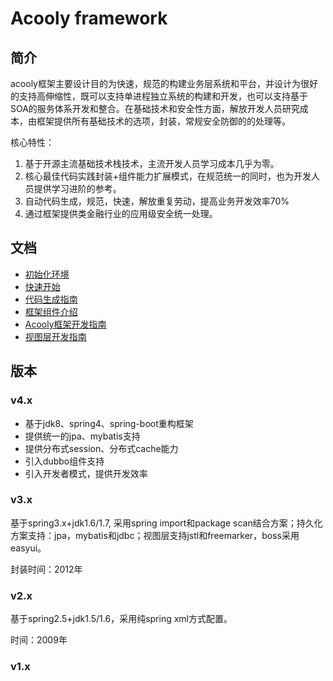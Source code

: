 Acooly framework
====

## 简介

acooly框架主要设计目的为快速，规范的构建业务层系统和平台，并设计为很好的支持高伸缩性，既可以支持单进程独立系统的构建和开发，也可以支持基于SOA的服务体系开发和整合。在基础技术和安全性方面，解放开发人员研究成本，由框架提供所有基础技术的选项，封装，常规安全防御的的处理等。

核心特性：

1. 基于开源主流基础技术栈技术，主流开发人员学习成本几乎为零。
2. 核心最佳代码实践封装+组件能力扩展模式，在规范统一的同时，也为开发人员提供学习进阶的参考。
3. 自动代码生成，规范，快速，解放重复劳动，提高业务开发效率70%
4. 通过框架提供类金融行业的应用级安全统一处理。

## 文档
* [初始化环境](env.md)
* [快速开始](quick-start.md)
* [代码生成指南](acooly-coder.md)
* [框架组件介绍](components.md)
* [Acooly框架开发指南](acooly-guide.md)
* [视图层开发指南](acooly-guide-boss.md)

## 版本

### v4.x

* 基于jdk8、spring4、spring-boot重构框架
* 提供统一的jpa、mybatis支持
* 提供分布式session、分布式cache能力
* 引入dubbo组件支持
* 引入开发者模式，提供开发效率

### v3.x
基于spring3.x+jdk1.6/1.7, 采用spring import和package scan结合方案；持久化方案支持：jpa，mybatis和jdbc；视图层支持jstl和freemarker，boss采用easyui。

封装时间：2012年

### v2.x
基于spring2.5+jdk1.5/1.6，采用纯spring xml方式配置。

时间：2009年

### v1.x
